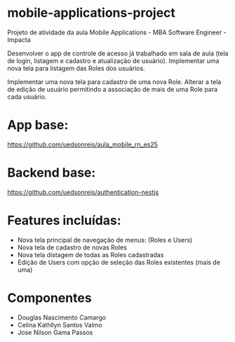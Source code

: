 # mobile-applications-project
Projeto de atividade da aula Mobile Applications - MBA Software Engineer - Impacta

Desenvolver o app de controle de acesso já trabalhado em sala de aula (tela de login, listagem e cadastro e atualização de usuário).
Implementar uma nova tela para listagem das Roles dos usuários.

Implementar uma nova tela para cadastro de uma nova Role.
Alterar a tela de edição de usuário permitindo a associação de mais de uma Role para cada usuário.

# App base:
https://github.com/uedsonreis/aula_mobile_rn_es25

# Backend base:
https://github.com/uedsonreis/authentication-nestjs

# Features incluídas:
- Nova tela principal de navegação de menus: (Roles e Users)
- Nova tela de cadastro de novas Roles
- Nova tela distagem de todas as Roles cadastradas
- Edição de Users com opção de seleção das Roles existentes (mais de uma)

# Componentes
- Douglas Nascimento Camargo
- Celina Kathllyn Santos Valmo
- Jose Nilson Gama Passos